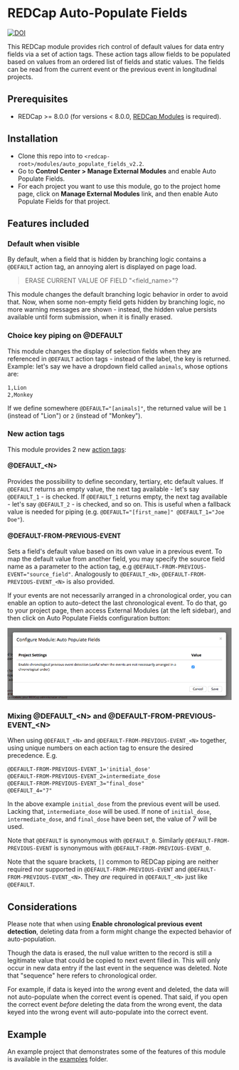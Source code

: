 # REDCap Auto-Populate Fields

[![DOI](https://zenodo.org/badge/DOI/10.5281/zenodo.3561117.svg)](https://doi.org/10.5281/zenodo.3561117)

This REDCap module provides rich control of default values for data entry fields via a set of action tags. These action tags allow fields to be populated based on values from an ordered list of fields and static values. The fields can be read from the current event or the previous event in longitudinal projects.

## Prerequisites
- REDCap >= 8.0.0 (for versions < 8.0.0, [REDCap Modules](https://github.com/vanderbilt/redcap-external-modules) is required).

## Installation
- Clone this repo into to `<redcap-root>/modules/auto_populate_fields_v2.2`.
- Go to **Control Center > Manage External Modules** and enable Auto Populate Fields.
- For each project you want to use this module, go to the project home page, click on **Manage External Modules** link, and then enable Auto Populate Fields for that project.

## Features included

### Default when visible
By default, when a field that is hidden by branching logic contains a `@DEFAULT` action tag, an annoying alert is displayed on page load.
> ERASE CURRENT VALUE OF FIELD "<field_name>"?

This module changes the default branching logic behavior in order to avoid that. Now, when some non-empty field gets hidden by branching logic, no more warning messages are shown - instead, the hidden value persists available until form submission, when it is finally erased.

### Choice key piping on @DEFAULT
This module changes the display of selection fields when they are referenced in `@DEFAULT` action tags - instead of the label, the key is returned. Example: let's say we have a dropdown field called `animals`, whose options are:
```
1,Lion
2,Monkey
```
If we define somewhere `@DEFAULT="[animals]"`, the returned value will be `1` (instead of "Lion") or `2` (instead of "Monkey").


### New action tags
This module provides 2 new [action tags](https://wiki.chpc.utah.edu/pages/viewpage.action?pageId=595001400):

#### @DEFAULT_\<N\>
Provides the possibility to define secondary, tertiary, etc default values. If `@DEFAULT` returns an empty value, the next tag available - let's say `@DEFAULT_1` - is checked. If `@DEFAULT_1` returns empty, the next tag available - let's say `@DEFAULT_2` - is checked, and so on. This is useful when a fallback value is needed for piping (e.g. `@DEFAULT="[first_name]" @DEFAULT_1="Joe Doe"`).

#### @DEFAULT-FROM-PREVIOUS-EVENT
Sets a field's default value based on its own value in a previous event. To map the default value from another field, you may specify the source field name as a parameter to the action tag, e.g `@DEFAULT-FROM-PREVIOUS-EVENT="source_field"`. Analogously to `@DEFAULT_<N>`, `@DEFAULT-FROM-PREVIOUS-EVENT_<N>` is also provided.

If your events are not necessarily arranged in a chronological order, you can enable an option to auto-detect the last chronological event. To do that, go to your project page, then access External Modules (at the left sidebar), and then click on Auto Populate Fields configuration button:

![Default from previous event configuration](img/default_from_previous_event_config.png)

### Mixing @DEFAULT_\<N\> and @DEFAULT-FROM-PREVIOUS-EVENT_\<N\>

When using `@DEFAULT_<N>` and `@DEFAULT-FROM-PREVIOUS-EVENT_<N>` together, using unique numbers on each action tag to ensure the desired precedence. E.g.

    @DEFAULT-FROM-PREVIOUS-EVENT_1='initial_dose'
    @DEFAULT-FROM-PREVIOUS-EVENT_2=intermediate_dose
    @DEFAULT-FROM-PREVIOUS-EVENT_3="final_dose"
    @DEFAULT_4="7"

In the above example `initial_dose` from the previous event will be used. Lacking that, `intermediate_dose` will be used. If none of `initial_dose`, `intermediate_dose`, and `final_dose` have been set, the value of 7 will be used.

Note that `@DEFAULT` is synonymous with `@DEFAULT_0`.  Similarly `@DEFAULT-FROM-PREVIOUS-EVENT` is synonymous with `@DEFAULT-FROM-PREVIOUS-EVENT_0`.

Note that the square brackets, `[]` common to REDCap piping are neither required nor supported in `@DEFAULT-FROM-PREVIOUS-EVENT` and `@DEFAULT-FROM-PREVIOUS-EVENT_<N>`. They _are_ required in `@DEFAULT_<N>` just like `@DEFAULT`.

## Considerations

Please note that when using **Enable chronological previous event detection**, deleting data from a form might change the expected behavior of auto-population. 

Though the data is erased, the null value written to the record is still a legitimate value that could be copied to next event filled in. This will only occur in new data entry if the last event in the sequence was deleted. Note that "sequence" here refers to chronological order.

For example, if data is keyed into the _wrong_ event and deleted, the data will not auto-populate when the correct event is opened. That said, if you open the correct event _before_ deleting the data from the wrong event, the data keyed into the wrong event will auto-populate into the correct event. 

## Example

An example project that demonstrates some of the features of this module is available in the [examples](examples/) folder.
